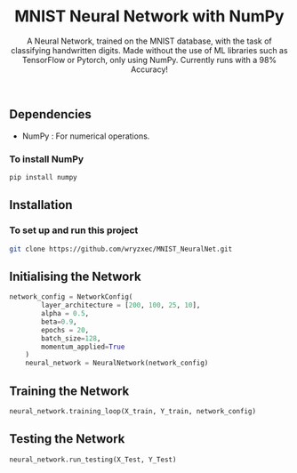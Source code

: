 <div align="center">

# MNIST Neural Network with NumPy

A Neural Network, trained on the MNIST database, with the task of classifying handwritten digits. Made without the use of ML libraries such as TensorFlow or Pytorch, only using NumPy. Currently runs with a 98% Accuracy!

</div>

</br>

## Dependencies
- NumPy : For numerical operations.

### To install NumPy
```bash
pip install numpy
```

## Installation

### To set up and run this project

```bash
git clone https://github.com/wryzxec/MNIST_NeuralNet.git
```

## Initialising the Network
```Python
network_config = NetworkConfig(
        layer_architecture = [200, 100, 25, 10],
        alpha = 0.5,
        beta=0.9,
        epochs = 20,
        batch_size=128,
        momentum_applied=True
    )
    neural_network = NeuralNetwork(network_config)
```

## Training the Network
```Python
neural_network.training_loop(X_train, Y_train, network_config)
```

## Testing the Network
```Python
neural_network.run_testing(X_Test, Y_Test)
```



